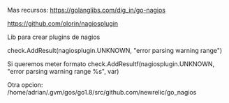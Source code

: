 Mas recursos: https://golanglibs.com/dig_in/go-nagios


https://github.com/olorin/nagiosplugin

Lib para crear plugins de nagios


check.AddResult(nagiosplugin.UNKNOWN, "error parsing warning range")

Si queremos meter formato
check.AddResultf(nagiosplugin.UNKNOWN, "error parsing warning range %s", var)



Otra opcion:
/home/adrian/.gvm/gos/go1.8/src/github.com/newrelic/go_nagios
